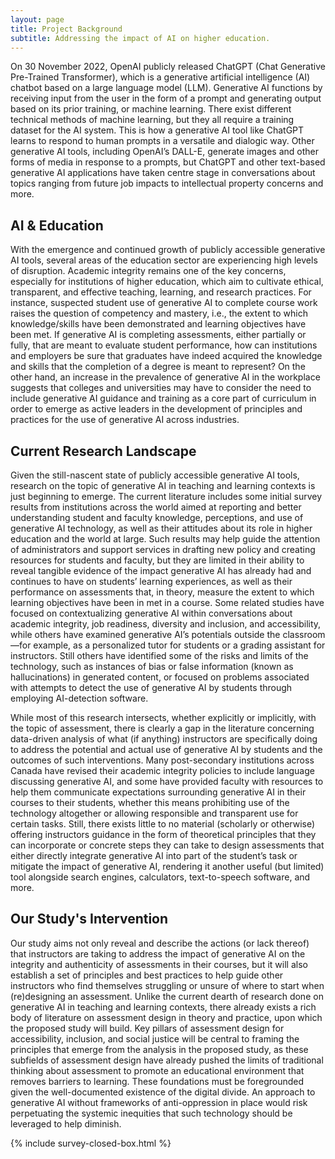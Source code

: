 ```yaml
---
layout: page
title: Project Background
subtitle: Addressing the impact of AI on higher education. 
---
```


On 30 November 2022, OpenAI publicly released ChatGPT (Chat Generative Pre-Trained Transformer), which is a generative artificial intelligence (AI) chatbot based on a large language model (LLM). Generative AI functions by receiving input from the user in the form of a prompt and generating output based on its prior training, or machine learning. There exist different technical methods of machine learning, but they all require a training dataset for the AI system. This is how a generative AI tool like ChatGPT learns to respond to human prompts in a versatile and dialogic way. Other generative AI tools, including OpenAI’s DALL-E, generate images and other forms of media in response to a prompts, but ChatGPT and other text-based generative AI applications have taken centre stage in conversations about topics ranging from future job impacts to intellectual property concerns and more.

## AI & Education

With the emergence and continued growth of publicly accessible generative AI tools, several areas of the education sector are experiencing high levels of disruption. Academic integrity remains one of the key concerns, especially for institutions of higher education, which aim to cultivate ethical, transparent, and effective teaching, learning, and research practices. For instance, suspected student use of generative AI to complete course work raises the question of competency and mastery, i.e., the extent to which knowledge/skills have been demonstrated and learning objectives have been met. If generative AI is completing assessments, either partially or fully, that are meant to evaluate student performance, how can institutions and employers be sure that graduates have indeed acquired the knowledge and skills that the completion of a degree is meant to represent? On the other hand, an increase in the prevalence of generative AI in the workplace suggests that colleges and universities may have to consider the need to include generative AI guidance and training as a core part of curriculum in order to emerge as active leaders in the development of principles and practices for the use of generative AI across industries.

## Current Research Landscape

Given the still-nascent state of publicly accessible generative AI tools, research on the topic of generative AI in teaching and learning contexts is just beginning to emerge. The current literature includes some initial survey results from institutions across the world aimed at reporting and better understanding student and faculty knowledge, perceptions, and use of generative AI technology, as well as their attitudes about its role in higher education and the world at large. Such results may help guide the attention of administrators and support services in drafting new policy and creating resources for students and faculty, but they are limited in their ability to reveal tangible evidence of the impact generative AI has already had and continues to have on students’ learning experiences, as well as their performance on assessments that, in theory, measure the extent to which learning objectives have been in met in a course. Some related studies have focused on contextualizing generative AI within conversations about academic integrity, job readiness, diversity and inclusion, and accessibility, while others have examined generative AI’s potentials outside the classroom—for example, as a personalized tutor for students or a grading assistant for instructors. Still others have identified some of the risks and limits of the technology, such as instances of bias or false information (known as hallucinations) in generated content, or focused on problems associated with attempts to detect the use of generative AI by students through employing AI-detection software.

While most of this research intersects, whether explicitly or implicitly, with the topic of assessment, there is clearly a gap in the literature concerning data-driven analysis of what (if anything) instructors are specifically doing to address the potential and actual use of generative AI by students and the outcomes of such interventions. Many post-secondary institutions across Canada have revised their academic integrity policies to include language discussing generative AI, and some have provided faculty with resources to help them communicate expectations surrounding generative AI in their courses to their students, whether this means prohibiting use of the technology altogether or allowing responsible and transparent use for certain tasks. Still, there exists little to no material (scholarly or otherwise) offering instructors guidance in the form of theoretical principles that they can incorporate or concrete steps they can take to design assessments that either directly integrate generative AI into part of the student’s task or mitigate the impact of generative AI, rendering it another useful (but limited) tool alongside search engines, calculators, text-to-speech software, and more.

## Our Study's Intervention

Our study aims not only reveal and describe the actions (or lack thereof) that instructors are taking to address the impact of generative AI on the integrity and authenticity of assessments in their courses, but it will also establish a set of principles and best practices to help guide other instructors who find themselves struggling or unsure of where to start when (re)designing an assessment. Unlike the current dearth of research done on generative AI in teaching and learning contexts, there already exists a rich body of literature on assessment design in theory and practice, upon which the proposed study will build. Key pillars of assessment design for accessibility, inclusion, and social justice will be central to framing the principles that emerge from the analysis in the proposed study, as these subfields of assessment design have already pushed the limits of traditional thinking about assessment to promote an educational environment that removes barriers to learning. These foundations must be foregrounded given the well-documented existence of the digital divide. An approach to generative AI without frameworks of anti-oppression in place would risk perpetuating the systemic inequities that such technology should be leveraged to help diminish.

{% include survey-closed-box.html %}
